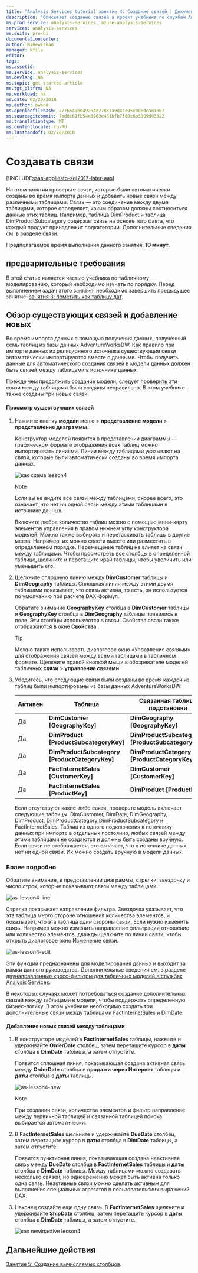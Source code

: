 ```yaml
---
title: "Analysis Services tutorial занятие 4: Создание связей | Документы Microsoft"
description: "Описывает создание связей в проект учебника по службам Analysis Services."
ms.prod_service: analysis-services, azure-analysis-services
services: analysis-services
ms.suite: pro-bi
documentationcenter: 
author: Minewiskan
manager: kfile
editor: 
tags: 
ms.assetid: 
ms.service: analysis-services
ms.devlang: NA
ms.topic: get-started-article
ms.tgt_pltfrm: NA
ms.workload: na
ms.date: 02/20/2018
ms.author: owend
ms.openlocfilehash: 2776649b049254e27851a9d4ce95e8d6dea81067
ms.sourcegitcommit: 7ed8c61fb54e3963e451bfb7f80c6a3899d93322
ms.translationtype: MT
ms.contentlocale: ru-RU
ms.lasthandoff: 02/20/2018
---
```

# <a name="create-relationships"></a>Создавать связи

[!INCLUDE[ssas-appliesto-sql2017-later-aas](../../includes/ssas-appliesto-sql2017-later-aas.md)]

На этом занятии проверьте связи, которые были автоматически созданы во время импорта данных и добавить новые связи между различными таблицами. Связь — это соединение между двумя таблицами, которое определяет, каким образом должны соотноситься данные этих таблиц. Например, таблица DimProduct и таблица DimProductSubcategory содержат связь на основе того факта, что каждый продукт принадлежит подкатегории. Дополнительные сведения см. в разделе [связи](../tabular-models/relationships-ssas-tabular.md).
  
Предполагаемое время выполнения данного занятия: **10 минут.**  
  
## <a name="prerequisites"></a>предварительные требования  

В этой статье является частью учебника по табличному моделированию, который необходимо изучать по порядку. Перед выполнением задач этого занятия, необходимо завершить предыдущее занятие: [занятия 3: пометить как таблицу дат](../tutorial-tabular-1400/as-lesson-3-mark-as-date-table.md). 
  
## <a name="review-existing-relationships-and-add-new-relationships"></a>Обзор существующих связей и добавление новых  

Во время импорта данных с помощью получения данных, полученный семь таблиц из базы данных AdventureWorksDW. Как правило при импорте данных из реляционного источника существующие связи автоматически импортируются вместе с данными. Чтобы получить данные для автоматического создания связей в модели данных должен быть связей между таблицами в источнике данных.

Прежде чем продолжить создание модели, следует проверить эти связи между таблицами были созданы неправильно. В этом учебнике также созданы три новые связи.  

  
#### <a name="to-review-existing-relationships"></a>Просмотр существующих связей  
  
1.  Нажмите кнопку **модели** меню > **представление модели** > **представление диаграммы**.  

    Конструктор моделей появится в представлении диаграммы — графическом формате отображения всех таблиц можно импортировать линиями. Линии между таблицами указывают на связи, которые были автоматически созданы во время импорта данных.
    
    ![как схема lesson4](../tutorial-tabular-1400/media/as-lesson4-diagram.png)
  
    > [!NOTE]
    > Если вы не видите все связи между таблицами, скорее всего, это означает, что нет ни одной связи между этими таблицами в источнике данных.

    Включите любое количество таблиц можно с помощью мини-карту элементов управления в правом нижнем углу конструктора моделей. Можно также выбирать и перетаскивать таблицы в другие места. Например, их можно свести вместе или разместить в определенном порядке. Перемещение таблиц не влияет на связи между таблицами. Чтобы просмотреть все столбцы в определенной таблице, щелкните и перетащите край таблицы, чтобы увеличить или уменьшить его.  
  
2.  Щелкните сплошную линию между **DimCustomer** таблицы и **DimGeography** таблицы. Сплошная линия между этими двумя таблицами показывает, что связь активна, то есть, он используется по умолчанию при расчете DAX-формул.  
  
    Обратите внимание **GeographyKey** столбца в **DimCustomer** таблицы и **GeographyKey** столбца в **DimGeography** таблицы появились в поле. Эти столбцы используются в связи. Свойства связи также отображаются в окне **Свойства** .  
  
    > [!TIP]  
    > Можно также использовать диалоговое окно «Управление связями» для отображения связей между всеми таблицами в табличном формате. Щелкните правой кнопкой мыши в обозревателе моделей табличных **связи** > **управление связями**.
  
3.  Убедитесь, что следующие связи были созданы во время каждой из таблиц были импортированы из базы данных AdventureWorksDW:  
  
    |Активен|Таблица|Связанная таблица подстановки|  
    |----------|---------|------------------------|  
    |Да|**DimCustomer [GeographyKey]**|**DimGeography [GeographyKey]**|  
    |Да|**DimProduct [ProductSubcategoryKey]**|**DimProductSubcategory [ProductSubcategoryKey]**|  
    |Да|**DimProductSubcategory [ProductCategoryKey]**|**DimProductCategory [ProductCategoryKey]**|  
    |Да|**FactInternetSales [CustomerKey]**|**DimCustomer [CustomerKey]**|  
    |Да|**FactInternetSales [ProductKey]**|**DimProduct [ProductKey]**|  
  
    Если отсутствуют какие-либо связи, проверьте модель включает следующие таблицы: DimCustomer, DimDate, DimGeography, DimProduct, DimProductCategory DimProductSubcategory и FactInternetSales. Таблиц из одного подключения к источнику данных при импорте в отдельных постоянно, любых связей между этими таблицами не создаются и должны быть созданы вручную. Если связи не отображается, это означает, что в источнике данных нет ни одной связи. Их можно создать вручную в модели данных.

### <a name="take-a-closer-look"></a>Более подробно

Обратите внимание, в представлении диаграммы, стрелки, звездочку и число строк, которые показывают связи между таблицами.

![as-lesson4-line](../tutorial-tabular-1400/media/as-lesson4-line.png)

Стрелка показывает направление фильтра. Звездочка указывает, что эта таблица *много* стороне отношения количества элементов, и показывает, что эта таблица *один* стороны связи. Если нужно изменить связь. Например можно изменить направление фильтрации отношение или количество элементов, дважды щелкните по линии связи, чтобы открыть диалоговое окно Изменение связи.

![as-lesson4-edit](../tutorial-tabular-1400/media/as-lesson4-edit.png)

Эти функции предназначены для моделирования данных и выходит за рамки данного руководства. Дополнительные сведения см. в разделе [двунаправленные кросс-фильтры для табличных моделей в службах Analysis Services](../tabular-models/bi-directional-cross-filters-tabular-models-analysis-services.md).

В некоторых случаях может потребоваться создание дополнительных связей между таблицами в модели, чтобы поддержать определенную бизнес-логику. В этом учебнике необходимо создать три дополнительные связи между таблицами FactInternetSales и DimDate.  
  
#### <a name="to-add-new-relationships-between-tables"></a>Добавление новых связей между таблицами  
  
1.  В конструкторе моделей в **FactInternetSales** таблицы, нажмите и удерживайте **OrderDate** столбец, затем перетащите курсор в **даты** столбца в **DimDate** таблицы, а затем отпустите.  

    Появится сплошная линия, показывающая создана активная связь между **OrderDate** столбца в **продажи через Интернет** таблицы и **даты** столбца в **даты** таблицы. 
  
      ![as-lesson4-new](../tutorial-tabular-1400/media/as-lesson4-new.png) 
  
    > [!NOTE]  
    > При создании связи, количества элементов и фильтр направление между первичной таблицей и связанной таблицей поиска выбирается автоматически.  
  
2.  В **FactInternetSales** щелкните и удерживайте **DueDate** столбец, затем перетащите курсор в **даты** столбца в **DimDate** таблицы, а затем отпустите.  
  
    Появится пунктирная линия, показывающая создана неактивная связь между **DueDate** столбца в **FactInternetSales** таблицы и **даты** столбца в **DimDate** таблицы. Между таблицами можно создавать несколько связей, но одновременно может быть активна только одна связь. Неактивные связи можно сделать активным для выполнения специальных агрегатов в пользовательских выражений DAX.  
  
3.  Наконец создайте еще одну связь. В **FactInternetSales** щелкните и удерживайте **ShipDate** столбец, затем перетащите курсор в **даты** столбца в **DimDate** таблицы, а затем отпустите.  
    
     ![как newinactive lesson4](../tutorial-tabular-1400/media/as-lesson4-newinactive.png)
  
## <a name="whats-next"></a>Дальнейшие действия

[Занятие 5: Создание вычисляемых столбцов](../tutorial-tabular-1400/as-lesson-5-create-calculated-columns.md).
  
  
  
